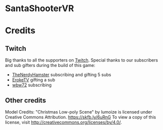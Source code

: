 # SantaShooterVR

# Credits

## Twitch
Big thanks to all the supporters on [Twitch](https://twitch.tv/sorskoot). Special thanks to our subscribers and sub gifters during the build of this game:
- [TheNerdyHamster](https://github.com/TheNerdyHamster) subscribing and gifting 5 subs
- [ErokeTV](https://github.com/eroke) gifting a sub
- [wbw72](https://twitch.tv/Wbw72) subscribing

## Other credits
Model Credits:
"Christmas Low-poly Scene" by lumoize is licensed under Creative Commons Attribution. https://skfb.ly/6uRnG To view a copy of this license, visit http://creativecommons.org/licenses/by/4.0/.